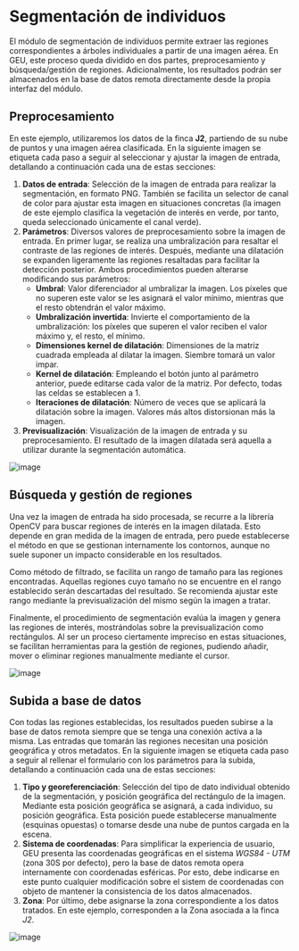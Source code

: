 <!-- ---

title: Segmentación de individuos
layout: default
parent: Casos de uso y ejemplos
nav_order: 4

--- -->

# Segmentación de individuos

El módulo de segmentación de individuos permite extraer las regiones correspondientes a árboles individuales a partir de una imagen aérea. En GEU, este proceso queda dividido en dos partes, preprocesamiento y búsqueda/gestión de regiones. Adicionalmente, los resultados podrán ser almacenados en la base de datos remota directamente desde la propia interfaz del módulo.

## Preprocesamiento

En este ejemplo, utilizaremos los datos de la finca **J2**, partiendo de su nube de puntos y una imagen aérea clasificada. En la siguiente imagen se etiqueta cada paso a seguir al seleccionar y ajustar la imagen de entrada, detallando a continuación cada una de estas secciones:

1. **Datos de entrada**: Selección de la imagen de entrada para realizar la segmentación, en formato PNG. También se facilita un selector de canal de color para ajustar esta imagen en situaciones concretas (la imagen de este ejemplo clasifica la vegetación de interés en verde, por tanto, queda seleccionado únicamente el canal verde).
2. **Parámetros**: Diversos valores de preprocesamiento sobre la imagen de entrada. En primer lugar, se realiza una umbralización para resaltar el contraste de las regiones de interés. Después, mediante una dilatación se expanden ligeramente las regiones resaltadas para facilitar la detección posterior. Ambos procedimientos pueden alterarse modificando sus parámetros:
    * **Umbral**: Valor diferenciador al umbralizar la imagen. Los píxeles que no superen este valor se les asignará el valor mínimo, mientras que el resto obtendrán el valor máximo.
    * **Umbralización invertida**: Invierte el comportamiento de la umbralización: los píxeles que superen el valor reciben el valor máximo y, el resto, el mínimo.
    * **Dimensiones kernel de dilatación**: Dimensiones de la matriz cuadrada empleada al dilatar la imagen. Siembre tomará un valor impar.
    * **Kernel de dilatación**: Empleando el botón junto al parámetro anterior, puede editarse cada valor de la matriz. Por defecto, todas las celdas se establecen a 1.
    * **Iteraciones de dilatación**: Número de veces que se aplicará la dilatación sobre la imagen. Valores más altos distorsionan más la imagen.
3. **Previsualización**: Visualización de la imagen de entrada y su preprocesamiento. El resultado de la imagen dilatada será aquella a utilizar durante la segmentación automática.

![image](../Assets/Images/segment_input.png)

## Búsqueda y gestión de regiones

Una vez la imagen de entrada ha sido procesada, se recurre a la librería OpenCV para buscar regiones de interés en la imagen dilatada. Esto depende en gran medida de la imagen de entrada, pero puede establecerse el método en que se gestionan internamente los contornos, aunque no suele suponer un impacto considerable en los resultados.

Como método de filtrado, se facilita un rango de tamaño para las regiones encontradas. Aquellas regiones cuyo tamaño no se encuentre en el rango establecido serán descartadas del resultado. Se recomienda ajustar este rango mediante la previsualización del mismo según la imagen a tratar.

Finalmente, el procedimiento de segmentación evalúa la imagen y genera las regiones de interés, mostrándolas sobre la previsualización como rectángulos. Al ser un proceso ciertamente impreciso en estas situaciones, se facilitan herramientas para la gestión de regiones, pudiendo añadir, mover o eliminar regiones manualmente mediante el cursor.

![image](../Assets/Images/segment_areas.png)

## Subida a base de datos

Con todas las regiones establecidas, los resultados pueden subirse a la base de datos remota siempre que se tenga una conexión activa a la misma. Las entradas que tomarán las regiones necesitan una posición geográfica y otros metadatos. En la siguiente imagen se etiqueta cada paso a seguir al rellenar el formulario con los parámetros para la subida, detallando a continuación cada una de estas secciones:

1. **Tipo y georeferenciación**: Selección del tipo de dato individual obtenido de la segmentación, y posición geográfica del rectángulo de la imagen. Mediante esta posición geográfica se asignará, a cada individuo, su posición geográfica. Esta posición puede establecerse manualmente (esquinas opuestas) o tomarse desde una nube de puntos cargada en la escena.
2. **Sistema de coordenadas**: Para simplificar la experiencia de usuario, GEU presenta las coordenadas geográficas en el sistema *WGS84 - UTM* (zona 30S por defecto), pero la base de datos remota opera internamente con coordenadas esféricas. Por esto, debe indicarse en este punto cualquier modificación sobre el sistem de coordenadas con objeto de mantener la consistencia de los datos almacenados.
3. **Zona**: Por último, debe asignarse la zona correspondiente a los datos tratados. En este ejemplo, corresponden a la Zona asociada a la finca *J2*.

![image](../Assets/Images/segment_upload.png)